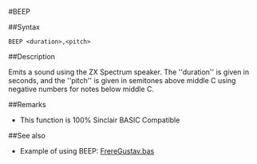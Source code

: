 #BEEP


##Syntax

```
BEEP <duration>,<pitch>
```

##Description

Emits a sound using the ZX Spectrum speaker. The ''duration'' is given in seconds, and the ''pitch'' is given in semitones above middle C using negative numbers for notes below middle C.

##Remarks

* This function is 100% Sinclair BASIC Compatible

##See also

* Example of using BEEP: [FrereGustav.bas](freregustav.bas.md)


